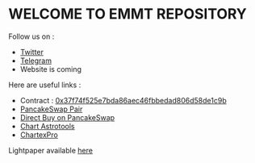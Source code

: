 # WELCOME TO EMMT REPOSITORY


Follow us on :
- [Twitter](https://twitter.com/elonmmt)
- [Telegram](http://t.me/elonmmt)
- Website is coming

Here are useful links :
- Contract : [0x37f74f525e7bda86aec46fbbedad806d58de1c9b](https://bscscan.com/address/0x37f74f525e7bda86aec46fbbedad806d58de1c9b)
- [PancakeSwap Pair](https://pancakeswap.info/pair/0x7435ee39fab5c7052a2127e8ea9f7b17d41652f5)
- [Direct Buy on PancakeSwap](https://exchange.pancakeswap.finance/#/swap?inputCurrency=0x37f74f525e7bda86aec46fbbedad806d58de1c9b&outputCurrency=0xbb4cdb9cbd36b01bd1cbaebf2de08d9173bc095c)
- [Chart Astrotools](http://bit.ly/elonmuskastrotools)
- [ChartexPro](https://www.chartex.pro/?symbol=BSC_PANCAKESWAP%3AELONMUSK%2FWBNB.0x7435Ee39FAB5c7052A2127e8EA9f7b17D41652f5&interval=30&theme=Dark)


Lightpaper available [here](https://github.com/TheCryptoGambit/EM_Meme_Token/blob/main/emmt-lightpaper-v1.pdf)
